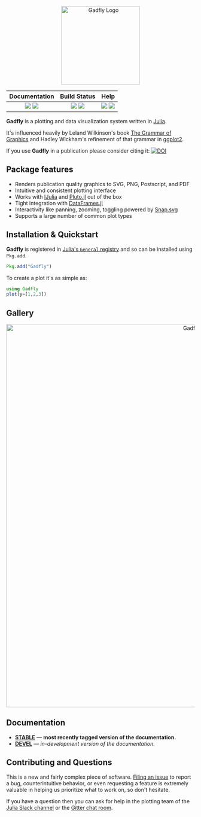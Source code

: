 <div align="center"> <img
src="https://cdn.rawgit.com/GiovineItalia/Gadfly.jl/master/docs/src/assets/logo.svg"
alt="Gadfly Logo" width="210"></img> </div>

| **Documentation** | **Build Status** | **Help** |
|:---:|:---:|:---:|
| [![][docs-dev-img]][docs-dev-url] [![][docs-stable-img]][docs-stable-url] | [![][ci-img]][ci-url] [![][codecov-img]][codecov-url] | [![][slack-img]][slack-url] [![][gitter-img]][gitter-url] |

**Gadfly** is a plotting and data visualization system written in
[Julia](http://julialang.org/).

It's influenced heavily by Leland Wilkinson's book [The Grammar of Graphics][gog-book]
and Hadley Wickham's refinement of that grammar in [ggplot2](http://ggplot2.org/).

If you use **Gadfly** in a publication please consider citing it: [![DOI][citation-img]][citation-url]

## Package features

- Renders publication quality graphics to SVG, PNG, Postscript, and PDF
- Intuitive and consistent plotting interface
- Works with [IJulia](https://github.com/JuliaLang/IJulia.jl) and [Pluto.jl](https://github.com/fonsp/Pluto.jl) out of the box
- Tight integration with [DataFrames.jl](https://github.com/JuliaStats/DataFrames.jl)
- Interactivity like panning, zooming, toggling powered by [Snap.svg](http://snapsvg.io/)
- Supports a large number of common plot types

## Installation & Quickstart

**Gadfly** is registered in [Julia's `General` registry](https://github.com/JuliaRegistries/General) and so can be installed using `Pkg.add`.

```julia
Pkg.add("Gadfly")
```

To create a plot it's as simple as:

```julia
using Gadfly
plot(y=[1,2,3])
```

## Gallery

<div align="center"> <img
src="https://cdn.rawgit.com/GiovineItalia/Gadfly.jl/master/docs/src/assets/gallery.png"
alt="Gadfly Gallery" width="1024"></img> </div>

## Documentation

- [**STABLE**][docs-stable-url] &mdash; **most recently tagged version of the documentation.**
- [**DEVEL**][docs-dev-url] &mdash; *in-development version of the documentation.*

## Contributing and Questions

This is a new and fairly complex piece of software. [Filing an
issue](https://github.com/GiovineItalia/Gadfly.jl/issues/new) to report a
bug, counterintuitive behavior, or even requesting a feature is extremely
valuable in helping us prioritize what to work on, so don't hesitate.

If you have a question then you can ask for help in the plotting team of the
[Julia Slack channel][slack-url] or the [Gitter chat room][gitter-url].

[docs-dev-img]: https://img.shields.io/badge/docs-dev-blue.svg
[docs-dev-url]: http://gadflyjl.org/dev

[docs-stable-img]: https://img.shields.io/badge/docs-stable-blue.svg
[docs-stable-url]: http://gadflyjl.org/stable

[ci-img]: https://github.com/GiovineItalia/Gadfly.jl/workflows/CI/badge.svg
[ci-url]: https://github.com/GiovineItalia/Gadfly.jl/actions

[codecov-img]: https://codecov.io/gh/GiovineItalia/Gadfly.jl/branch/master/graph/badge.svg
[codecov-url]: https://codecov.io/gh/GiovineItalia/Gadfly.jl

[citation-img]: https://zenodo.org/badge/DOI/10.5281/zenodo.593105.svg
[citation-url]: https://doi.org/10.5281/zenodo.593105

[gog-book]: http://www.cs.uic.edu/~wilkinson/TheGrammarOfGraphics/GOG.html

[slack-img]: https://img.shields.io/badge/chat-on%20slack-yellow.svg
[slack-url]: https://julialang.slack.com

[gitter-img]: https://badges.gitter.im/dcjnones/Gadfly.jl.svg
[gitter-url]: https://gitter.im/dcjones/Gadfly.jl
